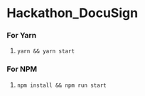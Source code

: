 # Hackathon_DocuSign

### For Yarn
1. `yarn && yarn start`

### For NPM
1. `npm install && npm run start`
